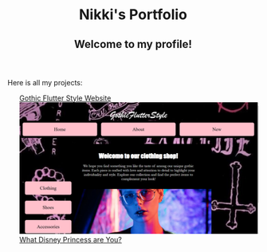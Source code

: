 <!DOCTYPE html>
<html lang="en">
<head>
    <meta charset="UTF-8">
    <meta name="viewport" content="width=device-width, initial-scale=1.0">
   
</head>
<body>
    <header>
        <h1>Nikki's Portfolio</h1>
        <h2>Welcome to my profile!</h2>
    </header>
    <main>
        <p>Here is all my projects:</p>
        <nav>
            <ul>
               <a href="https://gothic-flutter-style2.glitch.me/" target="_blank">Gothic Flutter Style Website</a>
                 <img src="Screenshot 2024-11-08 220250.png">
  <a href="https://princess-quiz-link.glitch.me/" target="_blank">What Disney Princess are You?</a>
  <im
  
</body>
</html>


  
